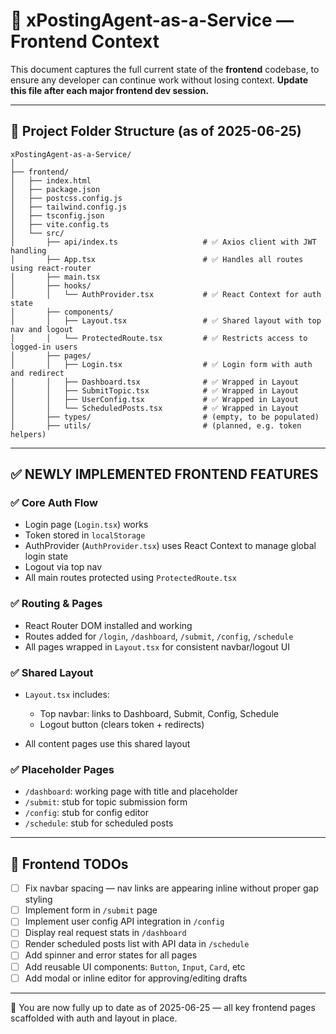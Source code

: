 # 🧠 xPostingAgent-as-a-Service — Frontend Context

This document captures the full current state of the **frontend** codebase, to ensure any developer can continue work without losing context. **Update this file after each major frontend dev session.**

---

## 📁 Project Folder Structure (as of 2025-06-25)

```
xPostingAgent-as-a-Service/
│
├── frontend/
│   ├── index.html
│   ├── package.json
│   ├── postcss.config.js
│   ├── tailwind.config.js
│   ├── tsconfig.json
│   ├── vite.config.ts
│   └── src/
│       ├── api/index.ts                   # ✅ Axios client with JWT handling
│       ├── App.tsx                        # ✅ Handles all routes using react-router
│       ├── main.tsx
│       ├── hooks/
│       │   └── AuthProvider.tsx           # ✅ React Context for auth state
│       ├── components/
│       │   ├── Layout.tsx                 # ✅ Shared layout with top nav and logout
│       │   └── ProtectedRoute.tsx         # ✅ Restricts access to logged-in users
│       ├── pages/
│       │   ├── Login.tsx                  # ✅ Login form with auth and redirect
│       │   ├── Dashboard.tsx              # ✅ Wrapped in Layout
│       │   ├── SubmitTopic.tsx            # ✅ Wrapped in Layout
│       │   ├── UserConfig.tsx             # ✅ Wrapped in Layout
│       │   └── ScheduledPosts.tsx         # ✅ Wrapped in Layout
│       ├── types/                         # (empty, to be populated)
│       ├── utils/                         # (planned, e.g. token helpers)
```

---

## ✅ NEWLY IMPLEMENTED FRONTEND FEATURES

### ✅ Core Auth Flow

* Login page (`Login.tsx`) works
* Token stored in `localStorage`
* AuthProvider (`AuthProvider.tsx`) uses React Context to manage global login state
* Logout via top nav
* All main routes protected using `ProtectedRoute.tsx`

### ✅ Routing & Pages

* React Router DOM installed and working
* Routes added for `/login`, `/dashboard`, `/submit`, `/config`, `/schedule`
* All pages wrapped in `Layout.tsx` for consistent navbar/logout UI

### ✅ Shared Layout

* `Layout.tsx` includes:

  * Top navbar: links to Dashboard, Submit, Config, Schedule
  * Logout button (clears token + redirects)
* All content pages use this shared layout

### ✅ Placeholder Pages

* `/dashboard`: working page with title and placeholder
* `/submit`: stub for topic submission form
* `/config`: stub for config editor
* `/schedule`: stub for scheduled posts

---

## 📝 Frontend TODOs

* [ ] Fix navbar spacing — nav links are appearing inline without proper gap styling
* [ ] Implement form in `/submit` page
* [ ] Implement user config API integration in `/config`
* [ ] Display real request stats in `/dashboard`
* [ ] Render scheduled posts list with API data in `/schedule`
* [ ] Add spinner and error states for all pages
* [ ] Add reusable UI components: `Button`, `Input`, `Card`, etc
* [ ] Add modal or inline editor for approving/editing drafts

---

📅 You are now fully up to date as of 2025-06-25 — all key frontend pages scaffolded with auth and layout in place.
